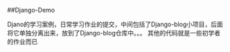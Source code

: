 ##Django-Demo

Djano的学习案例，日常学习作业的提交，中间包括了Django-blog小项目，后面将它单独分离出来，放到了Django-blog仓库中。。。
其他的代码就是一些初学者的作业而已
